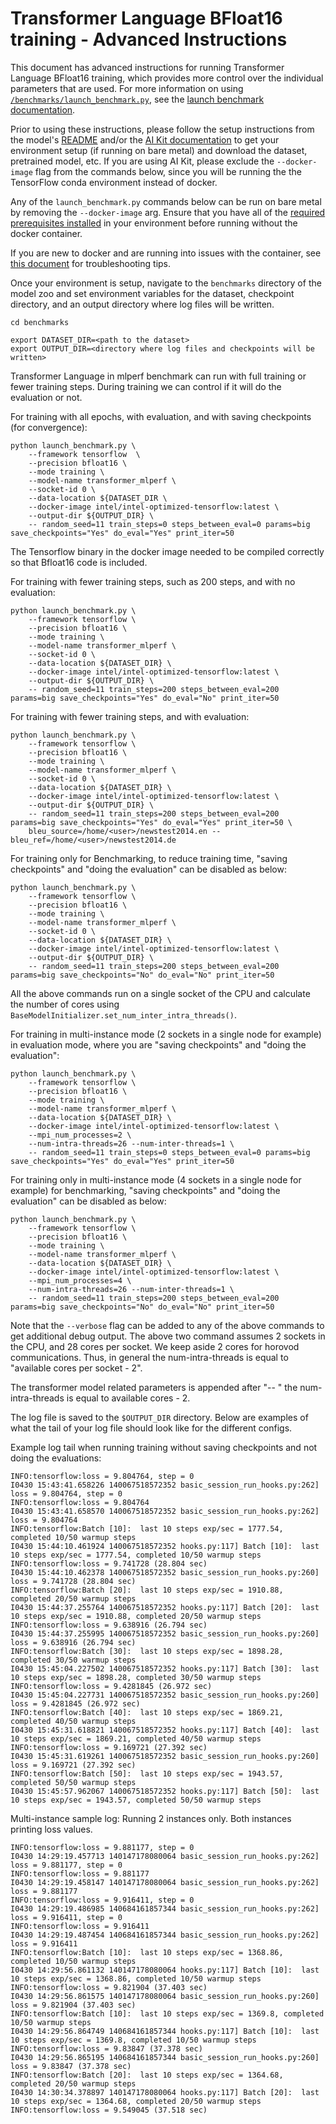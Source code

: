 <!--- 0. Title -->
<!-- This document is auto-generated using markdown fragments and the model-builder -->
<!-- To make changes to this doc, please change the fragments instead of modifying this doc directly -->
# Transformer Language BFloat16 training - Advanced Instructions

<!-- 10. Description -->
This document has advanced instructions for running Transformer Language BFloat16
training, which provides more control over the individual parameters that
are used. For more information on using [`/benchmarks/launch_benchmark.py`](/benchmarks/launch_benchmark.py),
see the [launch benchmark documentation](/docs/general/tensorflow/LaunchBenchmark.md).

Prior to using these instructions, please follow the setup instructions from
the model's [README](README.md) and/or the
[AI Kit documentation](/docs/general/tensorflow/AIKit.md) to get your environment
setup (if running on bare metal) and download the dataset, pretrained model, etc.
If you are using AI Kit, please exclude the `--docker-image` flag from the
commands below, since you will be running the the TensorFlow conda environment
instead of docker.

<!-- 55. Docker arg -->
Any of the `launch_benchmark.py` commands below can be run on bare metal by
removing the `--docker-image` arg. Ensure that you have all of the
[required prerequisites installed](README.md#run-the-model) in your environment
before running without the docker container.

If you are new to docker and are running into issues with the container,
see [this document](/docs/general/docker.md) for troubleshooting tips.

<!-- 50. Launch benchmark instructions -->
Once your environment is setup, navigate to the `benchmarks` directory of
the model zoo and set environment variables for the dataset, checkpoint
directory, and an output directory where log files will be written.
```
cd benchmarks

export DATASET_DIR=<path to the dataset>
export OUTPUT_DIR=<directory where log files and checkpoints will be written>
```

Transformer Language in mlperf benchmark can run with full training or
fewer training steps. During training we can control if it will do the evaluation
or not.

For training with all epochs, with evaluation, and with saving checkpoints (for convergence):
```
python launch_benchmark.py \
    --framework tensorflow  \
    --precision bfloat16 \
    --mode training \
    --model-name transformer_mlperf \
    --socket-id 0 \
    --data-location ${DATASET_DIR \
    --docker-image intel/intel-optimized-tensorflow:latest \
    --output-dir ${OUTPUT_DIR} \
    -- random_seed=11 train_steps=0 steps_between_eval=0 params=big save_checkpoints="Yes" do_eval="Yes" print_iter=50
```
The Tensorflow binary in the docker image needed to be compiled correctly so that Bfloat16 code is included.

For training with fewer training steps, such as 200 steps, and with no evaluation:
```
python launch_benchmark.py \
    --framework tensorflow \
    --precision bfloat16 \
    --mode training \
    --model-name transformer_mlperf \
    --socket-id 0 \
    --data-location ${DATASET_DIR} \
    --docker-image intel/intel-optimized-tensorflow:latest \
    --output-dir ${OUTPUT_DIR} \
    -- random_seed=11 train_steps=200 steps_between_eval=200 params=big save_checkpoints="Yes" do_eval="No" print_iter=50
```

For training with fewer training steps, and with evaluation:
```
python launch_benchmark.py \
    --framework tensorflow \
    --precision bfloat16 \
    --mode training \
    --model-name transformer_mlperf \
    --socket-id 0 \
    --data-location ${DATASET_DIR} \
    --docker-image intel/intel-optimized-tensorflow:latest \
    --output-dir ${OUTPUT_DIR} \
    -- random_seed=11 train_steps=200 steps_between_eval=200 params=big save_checkpoints="Yes" do_eval="Yes" print_iter=50 \
    bleu_source=/home/<user>/newstest2014.en --bleu_ref=/home/<user>/newstest2014.de
```

For training only for Benchmarking, to reduce training time,
"saving checkpoints" and "doing the evaluation" can be disabled as below:
```
python launch_benchmark.py \
    --framework tensorflow \
    --precision bfloat16 \
    --mode training \
    --model-name transformer_mlperf \
    --socket-id 0 \
    --data-location ${DATASET_DIR} \
    --docker-image intel/intel-optimized-tensorflow:latest \
    --output-dir ${OUTPUT_DIR} \
    -- random_seed=11 train_steps=200 steps_between_eval=200 params=big save_checkpoints="No" do_eval="No" print_iter=50
```

All the above commands run on a single socket of the CPU and calculate the number of cores
using `BaseModelInitializer.set_num_inter_intra_threads()`.

For training in multi-instance mode (2 sockets in a single node for example) in evaluation mode,
where you are "saving checkpoints" and "doing the evaluation":
```
python launch_benchmark.py \
    --framework tensorflow \
    --precision bfloat16 \
    --mode training \
    --model-name transformer_mlperf \
    --data-location ${DATASET_DIR} \
    --docker-image intel/intel-optimized-tensorflow:latest \
    --mpi_num_processes=2 \
    --num-intra-threads=26 --num-inter-threads=1 \
    -- random_seed=11 train_steps=0 steps_between_eval=0 params=big save_checkpoints="Yes" do_eval="Yes" print_iter=50
```

For training only in multi-instance mode (4 sockets in a single node for example) for benchmarking,
"saving checkpoints" and "doing the evaluation" can be disabled as below:
```
python launch_benchmark.py \
    --framework tensorflow \
    --precision bfloat16 \
    --mode training \
    --model-name transformer_mlperf \
    --data-location ${DATASET_DIR} \
    --docker-image intel/intel-optimized-tensorflow:latest \
    --mpi_num_processes=4 \
    --num-intra-threads=26 --num-inter-threads=1 \
    -- random_seed=11 train_steps=200 steps_between_eval=200 params=big save_checkpoints="No" do_eval="No" print_iter=50
```

Note that the `--verbose` flag can be added to any of the above commands
to get additional debug output. The above two command assumes 2 sockets in the CPU,
and 28 cores per socket. We keep aside 2 cores for horovod communications. Thus,
in general the num-intra-threads is equal to "available cores per socket - 2".

The transformer model related parameters is appended after "-- "
the num-intra-threads is equal to available cores - 2.

The log file is saved to the `$OUTPUT_DIR` directory. Below are
examples of what the tail of your log file should look like for the
different configs.

Example log tail when running training without saving checkpoints and not doing the evaluations:
```
INFO:tensorflow:loss = 9.804764, step = 0
I0430 15:43:41.658226 140067518572352 basic_session_run_hooks.py:262] loss = 9.804764, step = 0
INFO:tensorflow:loss = 9.804764
I0430 15:43:41.658570 140067518572352 basic_session_run_hooks.py:262] loss = 9.804764
INFO:tensorflow:Batch [10]:  last 10 steps exp/sec = 1777.54, completed 10/50 warmup steps
I0430 15:44:10.461924 140067518572352 hooks.py:117] Batch [10]:  last 10 steps exp/sec = 1777.54, completed 10/50 warmup steps
INFO:tensorflow:loss = 9.741728 (28.804 sec)
I0430 15:44:10.462378 140067518572352 basic_session_run_hooks.py:260] loss = 9.741728 (28.804 sec)
INFO:tensorflow:Batch [20]:  last 10 steps exp/sec = 1910.88, completed 20/50 warmup steps
I0430 15:44:37.255764 140067518572352 hooks.py:117] Batch [20]:  last 10 steps exp/sec = 1910.88, completed 20/50 warmup steps
INFO:tensorflow:loss = 9.638916 (26.794 sec)
I0430 15:44:37.255995 140067518572352 basic_session_run_hooks.py:260] loss = 9.638916 (26.794 sec)
INFO:tensorflow:Batch [30]:  last 10 steps exp/sec = 1898.28, completed 30/50 warmup steps
I0430 15:45:04.227502 140067518572352 hooks.py:117] Batch [30]:  last 10 steps exp/sec = 1898.28, completed 30/50 warmup steps
INFO:tensorflow:loss = 9.4281845 (26.972 sec)
I0430 15:45:04.227731 140067518572352 basic_session_run_hooks.py:260] loss = 9.4281845 (26.972 sec)
INFO:tensorflow:Batch [40]:  last 10 steps exp/sec = 1869.21, completed 40/50 warmup steps
I0430 15:45:31.618821 140067518572352 hooks.py:117] Batch [40]:  last 10 steps exp/sec = 1869.21, completed 40/50 warmup steps
INFO:tensorflow:loss = 9.169721 (27.392 sec)
I0430 15:45:31.619261 140067518572352 basic_session_run_hooks.py:260] loss = 9.169721 (27.392 sec)
INFO:tensorflow:Batch [50]:  last 10 steps exp/sec = 1943.57, completed 50/50 warmup steps
I0430 15:45:57.962067 140067518572352 hooks.py:117] Batch [50]:  last 10 steps exp/sec = 1943.57, completed 50/50 warmup steps
```

Multi-instance sample log:
Running 2 instances only. Both instances printing loss values.
```
INFO:tensorflow:loss = 9.881177, step = 0
I0430 14:29:19.457713 140147178080064 basic_session_run_hooks.py:262] loss = 9.881177, step = 0
INFO:tensorflow:loss = 9.881177
I0430 14:29:19.458147 140147178080064 basic_session_run_hooks.py:262] loss = 9.881177
INFO:tensorflow:loss = 9.916411, step = 0
I0430 14:29:19.486985 140684161857344 basic_session_run_hooks.py:262] loss = 9.916411, step = 0
INFO:tensorflow:loss = 9.916411
I0430 14:29:19.487454 140684161857344 basic_session_run_hooks.py:262] loss = 9.916411
INFO:tensorflow:Batch [10]:  last 10 steps exp/sec = 1368.86, completed 10/50 warmup steps
I0430 14:29:56.861132 140147178080064 hooks.py:117] Batch [10]:  last 10 steps exp/sec = 1368.86, completed 10/50 warmup steps
INFO:tensorflow:loss = 9.821904 (37.403 sec)
I0430 14:29:56.861575 140147178080064 basic_session_run_hooks.py:260] loss = 9.821904 (37.403 sec)
INFO:tensorflow:Batch [10]:  last 10 steps exp/sec = 1369.8, completed 10/50 warmup steps
I0430 14:29:56.864749 140684161857344 hooks.py:117] Batch [10]:  last 10 steps exp/sec = 1369.8, completed 10/50 warmup steps
INFO:tensorflow:loss = 9.83847 (37.378 sec)
I0430 14:29:56.865195 140684161857344 basic_session_run_hooks.py:260] loss = 9.83847 (37.378 sec)
INFO:tensorflow:Batch [20]:  last 10 steps exp/sec = 1364.68, completed 20/50 warmup steps
I0430 14:30:34.378897 140147178080064 hooks.py:117] Batch [20]:  last 10 steps exp/sec = 1364.68, completed 20/50 warmup steps
INFO:tensorflow:loss = 9.549045 (37.518 sec)
```

